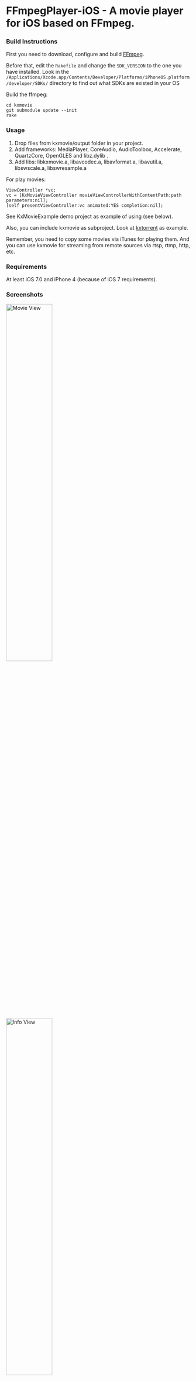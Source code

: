 FFmpegPlayer-iOS - A movie player for iOS based on FFmpeg.
==========================================================

### Build Instructions

First you need to download, configure and build [FFmpeg](http://ffmpeg.org/index.html).

Before that, edit the ``Rakefile`` and change the ``SDK_VERSION`` to the one you have installed. Look in the ``/Applications/Xcode.app/Contents/Developer/Platforms/iPhoneOS.platform/developer/SDKs/`` directory to find out what SDKs are existed in your OS

Build the ffmpeg:

	cd kxmovie
	git submodule update --init	
	rake

### Usage

1. Drop files from kxmovie/output folder in your project.
2. Add frameworks: MediaPlayer, CoreAudio, AudioToolbox, Accelerate, QuartzCore, OpenGLES and libz.dylib .
3. Add libs: libkxmovie.a, libavcodec.a, libavformat.a, libavutil.a, libswscale.a, libswresample.a

For play movies:

	ViewController *vc;
	vc = [KxMovieViewController movieViewControllerWithContentPath:path parameters:nil];
	[self presentViewController:vc animated:YES completion:nil];

See KxMovieExample demo project as example of using (see below).

Also, you can include kxmovie as subproject. Look at [kxtorrent](https://github.com/kolyvan/kxtorrent) as example.

Remember, you need to copy some movies via iTunes for playing them. And you can use kxmovie for streaming from remote sources via rtsp, rtmp, http, etc.

### Requirements

At least iOS 7.0 and iPhone 4 (because of iOS 7 requirements).

### Screenshots

<img src="https://raw.github.com/atelierdumobile/FFmpegPlayer-iOS/master/readme-media/screenshot-movie.png" alt="Movie View" width="50%">
<img src="https://raw.github.com/atelierdumobile/FFmpegPlayer-iOS/master/readme-media/screenshot-info.png" alt="Info View" width="50%">
<img src="https://raw.github.com/atelierdumobile/FFmpegPlayer-iOS/master/readme-media/screenshot-movie-landscape.png" alt="Movie View Landscape" width="50%">

### Runnning KxMovieExample project

First, ensure you have Pods installed. If not, exec this command:

    pod install

Steps to run the project:

* Open with xcode the kxmovie.xcworkspace.
* Select the KxMovieExample project in the active scheme display.
* Make sure bitcode is disabled in build settings.
* Build the project.
* Run the project in a connected mobile.

### Feedback

Tweet me — [@kolyvan_ru](http://twitter.com/kolyvan_ru).

Tweet me — [@MonsieurDart](http://twitter.com/MonsieurDart).

